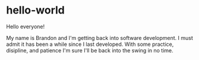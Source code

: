 # hello-world
 Hello everyone!
 
 My name is Brandon and I'm getting back into software development.
 I must admit it has been a while since I last developed.
 With some practice, disipline, and patience I'm sure I'll be back into the swing in no time.
